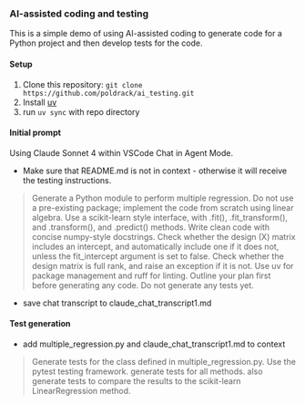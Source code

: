 ### AI-assisted coding and testing

This is a simple demo of using AI-assisted coding to generate code for a Python project and then develop tests for the code.

#### Setup

1. Clone this repository: `git clone https://github.com/poldrack/ai_testing.git`
2. Install [uv](https://docs.astral.sh/uv/getting-started/installation/)
3. run `uv sync` with repo directory

#### Initial prompt

Using Claude Sonnet 4 within VSCode Chat in Agent Mode.

- Make sure that README.md is not in context - otherwise it will receive the testing instructions.

> Generate a Python module to perform multiple regression.  Do not use a pre-existing package; implement the code from scratch using linear algebra.  Use a scikit-learn style interface, with .fit(), .fit_transform(), and .transform(), and .predict() methods.  Write clean code with concise numpy-style docstrings.  Check whether the design (X) matrix includes an intercept, and automatically include one if it does not, unless the fit_intercept argument is set to false. Check whether the design matrix is full rank, and raise an exception if it is not.  Use uv for package management and ruff for linting. Outline your plan first before generating any code. Do not generate any tests yet.

- save chat transcript to claude_chat_transcript1.md

#### Test generation

- add multiple_regression.py and claude_chat_transcript1.md to context

> Generate tests for the class defined in multiple_regression.py.  Use the pytest testing framework.  generate tests for all methods.  also generate tests to compare the results to the scikit-learn LinearRegression method.